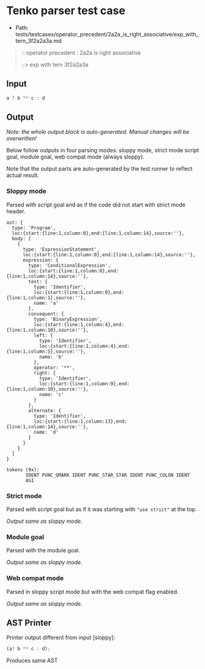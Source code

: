 # Tenko parser test case

- Path: tests/testcases/operator_precedent/2a2a_is_right_associative/exp_with_tern_3f2a2a3a.md

> :: operator precedent : 2a2a is right associative
>
> ::> exp with tern 3f2a2a3a

## Input

`````js
a ? b ** c : d
`````

## Output

_Note: the whole output block is auto-generated. Manual changes will be overwritten!_

Below follow outputs in four parsing modes: sloppy mode, strict mode script goal, module goal, web compat mode (always sloppy).

Note that the output parts are auto-generated by the test runner to reflect actual result.

### Sloppy mode

Parsed with script goal and as if the code did not start with strict mode header.

`````
ast: {
  type: 'Program',
  loc:{start:{line:1,column:0},end:{line:1,column:14},source:''},
  body: [
    {
      type: 'ExpressionStatement',
      loc:{start:{line:1,column:0},end:{line:1,column:14},source:''},
      expression: {
        type: 'ConditionalExpression',
        loc:{start:{line:1,column:0},end:{line:1,column:14},source:''},
        test: {
          type: 'Identifier',
          loc:{start:{line:1,column:0},end:{line:1,column:1},source:''},
          name: 'a'
        },
        consequent: {
          type: 'BinaryExpression',
          loc:{start:{line:1,column:4},end:{line:1,column:10},source:''},
          left: {
            type: 'Identifier',
            loc:{start:{line:1,column:4},end:{line:1,column:5},source:''},
            name: 'b'
          },
          operator: '**',
          right: {
            type: 'Identifier',
            loc:{start:{line:1,column:9},end:{line:1,column:10},source:''},
            name: 'c'
          }
        },
        alternate: {
          type: 'Identifier',
          loc:{start:{line:1,column:13},end:{line:1,column:14},source:''},
          name: 'd'
        }
      }
    }
  ]
}

tokens (9x):
       IDENT PUNC_QMARK IDENT PUNC_STAR_STAR IDENT PUNC_COLON IDENT
       ASI
`````

### Strict mode

Parsed with script goal but as if it was starting with `"use strict"` at the top.

_Output same as sloppy mode._

### Module goal

Parsed with the module goal.

_Output same as sloppy mode._

### Web compat mode

Parsed in sloppy script mode but with the web compat flag enabled.

_Output same as sloppy mode._

## AST Printer

Printer output different from input [sloppy]:

````js
(a? b ** c : d);
````

Produces same AST

